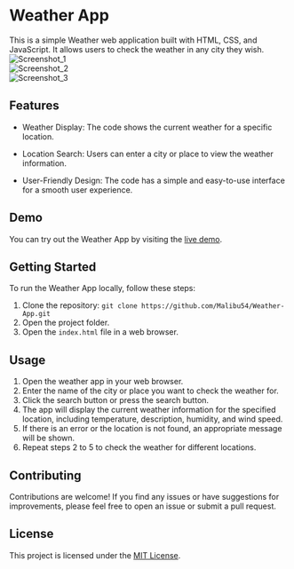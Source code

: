 # Weather App

This is a simple Weather web application built with HTML, CSS, and JavaScript. It allows users to check the weather in any city they wish. <br>
![Screenshot_1](/Weather-App/images/search_city.png)
<br>
![Screenshot_2](/Weather-App/images/type_city.png)
<br>
![Screenshot_3](/Weather-App/images/card_weather.png)
<br>

## Features

- Weather Display: The code shows the current weather for a specific location.

- Location Search: Users can enter a city or place to view the weather information.

- User-Friendly Design: The code has a simple and easy-to-use interface for a smooth user experience.

## Demo

You can try out the Weather App by visiting the [live demo](https://weatherapp-malibu54.netlify.app/).

## Getting Started

To run the Weather App locally, follow these steps:

1. Clone the repository: `git clone https://github.com/Malibu54/Weather-App.git`
2. Open the project folder.
3. Open the `index.html` file in a web browser.

## Usage

1. Open the weather app in your web browser.
2. Enter the name of the city or place you want to check the weather for.
3. Click the search button or press the search button.
4. The app will display the current weather information for the specified location, including temperature, description, humidity, and wind speed.
5. If there is an error or the location is not found, an appropriate message will be shown.
6. Repeat steps 2 to 5 to check the weather for different locations.

## Contributing

Contributions are welcome! If you find any issues or have suggestions for improvements, please feel free to open an issue or submit a pull request.

## License

This project is licensed under the [MIT License](LICENSE).
